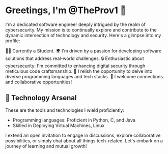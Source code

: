 # Greetings, I'm @TheProv1 👋

I'm a dedicated software engineer deeply intrigued by the realm of cybersecurity. My mission is to continually explore and contribute to the dynamic intersection of technology and security. Here's a glimpse into my profile:

👨‍💻 Currently a Student.
🌍 I'm driven by a passion for developing software solutions that address real-world challenges.
🔒 Enthusiastic about cybersecurity: I'm committed to enhancing digital security through meticulous code craftsmanship.
🚀 I relish the opportunity to delve into diverse programming languages and tech stacks.
💬 I welcome connections and collaborative opportunities!

## 🔧 Technology Arsenal

These are the tools and technologies I wield proficiently:

- Programming languages: Proficient in Python, C, and Java
- Skilled in Deploying Virtual Machines, Linux

I extend an open invitation to engage in discussions, explore collaborative possibilities, or simply chat about all things tech-related. Let's embark on a journey of learning and mutual growth!
